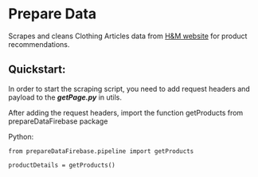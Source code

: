 # Prepare Data

Scrapes and cleans Clothing Articles data from [H&M website](https://www2.hm.com/en_in/index.html) for product recommendations.

## Quickstart:

In order to start the scraping script, you need to add request headers and payload to the **_getPage.py_** in utils.

After adding the request headers, import the function getProducts from prepareDataFirebase package

Python:

```
from prepareDataFirebase.pipeline import getProducts

productDetails = getProducts()
```
